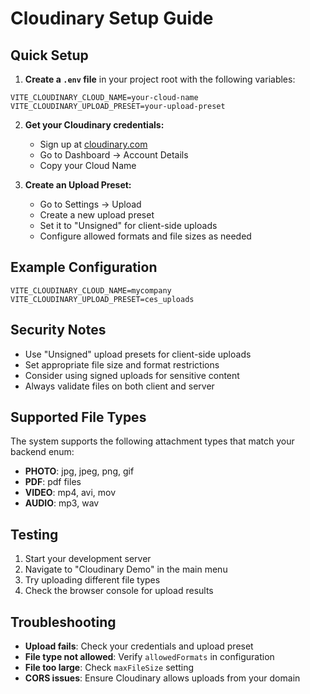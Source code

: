 # Cloudinary Setup Guide

## Quick Setup

1. **Create a `.env` file** in your project root with the following variables:

```env
VITE_CLOUDINARY_CLOUD_NAME=your-cloud-name
VITE_CLOUDINARY_UPLOAD_PRESET=your-upload-preset
```

2. **Get your Cloudinary credentials:**
   - Sign up at [cloudinary.com](https://cloudinary.com/)
   - Go to Dashboard → Account Details
   - Copy your Cloud Name

3. **Create an Upload Preset:**
   - Go to Settings → Upload
   - Create a new upload preset
   - Set it to "Unsigned" for client-side uploads
   - Configure allowed formats and file sizes as needed

## Example Configuration

```env
VITE_CLOUDINARY_CLOUD_NAME=mycompany
VITE_CLOUDINARY_UPLOAD_PRESET=ces_uploads
```

## Security Notes

- Use "Unsigned" upload presets for client-side uploads
- Set appropriate file size and format restrictions
- Consider using signed uploads for sensitive content
- Always validate files on both client and server

## Supported File Types

The system supports the following attachment types that match your backend enum:

- **PHOTO**: jpg, jpeg, png, gif
- **PDF**: pdf files
- **VIDEO**: mp4, avi, mov
- **AUDIO**: mp3, wav

## Testing

1. Start your development server
2. Navigate to "Cloudinary Demo" in the main menu
3. Try uploading different file types
4. Check the browser console for upload results

## Troubleshooting

- **Upload fails**: Check your credentials and upload preset
- **File type not allowed**: Verify `allowedFormats` in configuration
- **File too large**: Check `maxFileSize` setting
- **CORS issues**: Ensure Cloudinary allows uploads from your domain
